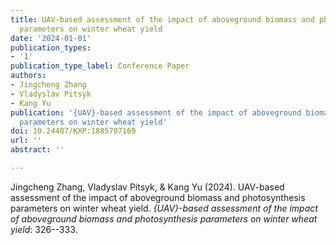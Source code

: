 ```yaml
---
title: UAV-based assessment of the impact of aboveground biomass and photosynthesis
  parameters on winter wheat yield
date: '2024-01-01'
publication_types:
- '1'
publication_type_label: Conference Paper
authors:
- Jingcheng Zhang
- Vladyslav Pitsyk
- Kang Yu
publication: '{UAV}-based assessment of the impact of aboveground biomass and photosynthesis
  parameters on winter wheat yield'
doi: 10.24407/KXP:1885707169
url: ''
abstract: ''

---
```


Jingcheng Zhang, Vladyslav Pitsyk, & Kang Yu (2024). UAV-based assessment of the impact of aboveground biomass and photosynthesis parameters on winter wheat yield. *{UAV}-based assessment of the impact of aboveground biomass and photosynthesis parameters on winter wheat yield*: 326--333.
